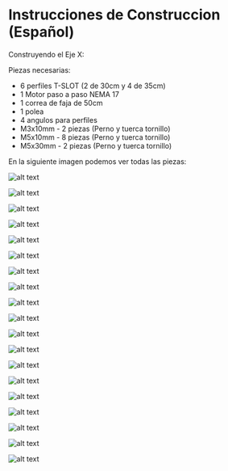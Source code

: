 # Instrucciones de Construccion (Español)

Construyendo el Eje X:

Piezas necesarias:

- 6 perfiles T-SLOT (2 de 30cm y 4 de 35cm)
- 1 Motor paso a paso NEMA 17
- 1 correa de faja de 50cm
- 1 polea
- 4 angulos para perfiles
- M3x10mm - 2 piezas (Perno y tuerca tornillo)
- M5x10mm - 8 piezas (Perno y tuerca tornillo)
- M5x30mm - 2 piezas (Perno y tuerca tornillo)

En la siguiente imagen podemos ver todas las piezas:

![alt text](https://raw.githubusercontent.com/FOSH-following-demand/Micro_Manipulator/master/documentation/building/Fig.1.jpeg)

![alt text](https://raw.githubusercontent.com/FOSH-following-demand/Micro_Manipulator/master/documentation/building/Fig.%2024..jpeg)

![alt text](https://raw.githubusercontent.com/FOSH-following-demand/Micro_Manipulator/master/documentation/building/Fig.%202..jpeg)

![alt text](https://raw.githubusercontent.com/FOSH-following-demand/Micro_Manipulator/master/documentation/building/Fig.%203..jpeg)

![alt text](https://raw.githubusercontent.com/FOSH-following-demand/Micro_Manipulator/master/documentation/building/Fig.4..jpeg)

![alt text](https://raw.githubusercontent.com/FOSH-following-demand/Micro_Manipulator/master/documentation/building/Fig.%206..jpeg)

![alt text](https://raw.githubusercontent.com/FOSH-following-demand/Micro_Manipulator/master/documentation/building/FIG5.jpeg)

![alt text](https://raw.githubusercontent.com/FOSH-following-demand/Micro_Manipulator/master/documentation/building/Fig.7..jpeg)

![alt text](https://raw.githubusercontent.com/FOSH-following-demand/Micro_Manipulator/master/documentation/building/Fig.8..jpeg)

![alt text](https://raw.githubusercontent.com/FOSH-following-demand/Micro_Manipulator/master/documentation/building/Fig.9..jpeg)

![alt text](https://raw.githubusercontent.com/FOSH-following-demand/Micro_Manipulator/master/documentation/building/Fig.10..jpeg)

![alt text](https://raw.githubusercontent.com/FOSH-following-demand/Micro_Manipulator/master/documentation/building/Fig.11..jpeg)

![alt text](https://raw.githubusercontent.com/FOSH-following-demand/Micro_Manipulator/master/documentation/building/Fig.12..jpeg)

![alt text](https://raw.githubusercontent.com/FOSH-following-demand/Micro_Manipulator/master/documentation/building/Fig.13..jpeg)

![alt text](https://raw.githubusercontent.com/FOSH-following-demand/Micro_Manipulator/master/documentation/building/Fig.14..jpeg)

![alt text](https://raw.githubusercontent.com/FOSH-following-demand/Micro_Manipulator/master/documentation/building/Fig.15..jpeg)

![alt text](https://raw.githubusercontent.com/FOSH-following-demand/Micro_Manipulator/master/documentation/building/Fig.16..jpeg)

![alt text](https://raw.githubusercontent.com/FOSH-following-demand/Micro_Manipulator/master/documentation/building/Fig.17..jpeg)

![alt text](https://raw.githubusercontent.com/FOSH-following-demand/Micro_Manipulator/master/documentation/building/Fig.18..jpeg)




